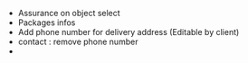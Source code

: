 - Assurance on object select
- Packages infos
- Add phone number for delivery address (Editable by client)
- contact : remove phone number
- 
